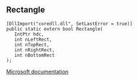 ## Rectangle

```
[DllImport("coredll.dll", SetLastError = true)]
public static extern bool Rectangle(
   IntPtr hdc,
   int nLeftRect,
   int nTopRect,
   int nRightRect,
   int nBottomRect
);
```

[Microsoft documentation](https://docs.microsoft.com/en-us/windows/win32/api/winuser/nf-winuser-rectangle)
